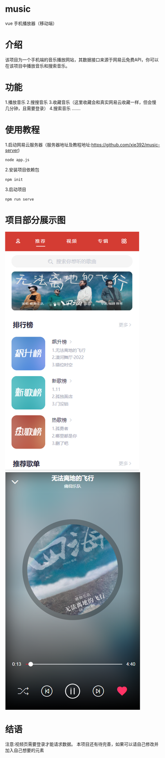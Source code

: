 # music
vue 手机播放器（移动端）

# 介绍
  该项目为一个手机端的音乐播放网站，其数据接口来源于网易云免费API，你可以在该项目中播放音乐和搜索音乐。

# 功能
1.播放音乐
2.搜搜音乐
3.收藏音乐（这里收藏会和真实网易云收藏一样，但会慢几分钟，且需要登录）
4.搜索音乐
.......

# 使用教程
1.启动网易云服务器（服务器地址及教程地址:https://github.com/xie392/music-server)
```
node app.js
```
2.安装项目依赖包
```
npm init
```
3.启动项目
```
npm run serve
```

# 项目部分展示图
![Image](https://raw.githubusercontent.com/xie392/music/master/src/assets/home.png) 
![Image](https://raw.githubusercontent.com/xie392/music/master/src/assets/music.png)

# 结语
  注意:视频页需要登录才能请求数据。
  本项目还有待完善，如果可以请自己修改并加入自己想要的元素
